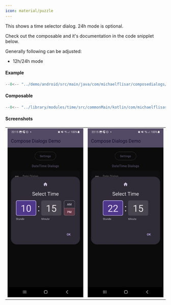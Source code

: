 ```yaml
---
icon: material/puzzle
---
```


This shows a time selector dialog. 24h mode is optional.

Check out the composable and it's documentation in the code snipplet below.

Generally following can be adjusted:

* 12h/24h mode

#### Example

```kotlin
--8<-- "../demo/android/src/main/java/com/michaelflisar/composedialogs/demo/demos/DateTimeDemos.kt:demo-time"
```

#### Composable

```kotlin
--8<-- "../library/modules/time/src/commonMain/kotlin/com/michaelflisar/composedialogs/dialogs/time/DialogTime.kt:constructor"
```

#### Screenshots

|                                                   |                                                   |
|---------------------------------------------------|---------------------------------------------------|
| ![Screenshot](../screenshots/time/demo_time1.jpg) | ![Screenshot](../screenshots/time/demo_time2.jpg) |